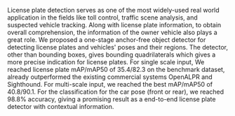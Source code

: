 License plate detection serves as one of the most widely-used real world application in the fields like toll control,
traffic scene analysis, and suspected vehicle tracking. Along with license plate information, to obtain overall
comprehension, the information of the owner vehicle also plays a great role. We proposed a one-stage anchor-free
object detector for detecting license plates and vehicles' poses and their regions. The detector, other than bounding
boxes, gives bounding quadrilaterals which gives a more precise indication for license plates. For single scale input,
We reached license plate mAP/mAP50 of 35.4/82.3 on the benchmark dataset, already outperformed the existing commercial
systems OpenALPR and Sighthound. For multi-scale input, we reached the best mAP/mAP50 of 40.8/90.1. For the
classification for the car pose (front or rear), we reached 98.8% accuracy, giving a promising result as a end-to-end
license plate detector with contextual information.
